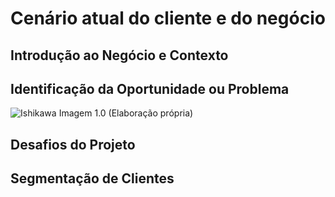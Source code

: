 # Cenário atual do cliente e do negócio

## Introdução ao Negócio e Contexto 

## Identificação da Oportunidade ou Problema 

![Ishikawa](img/ishikawa.png)
Imagem 1.0 (Elaboração própria)

## Desafios do Projeto 

## Segmentação de Clientes 

